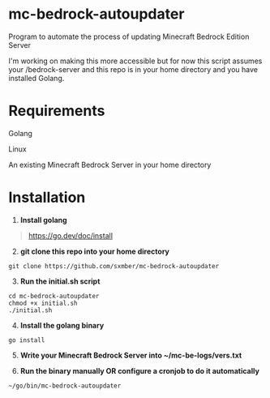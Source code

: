 # mc-bedrock-autoupdater
Program to automate the process of updating Minecraft Bedrock Edition Server

I'm working on making this more accessible but for now this script assumes your /bedrock-server and this repo is in your home directory and you have installed Golang.

# Requirements
Golang

Linux

An existing Minecraft Bedrock Server in your home directory

# Installation

  1. **Install golang**

  >https://go.dev/doc/install

  2. **git clone this repo into your home directory**

```console
git clone https://github.com/sxmber/mc-bedrock-autoupdater
```
  3. **Run the initial.sh script**

```console
cd mc-bedrock-autoupdater
chmod +x initial.sh
./initial.sh
```

  4. **Install the golang binary**

```console 
go install
```

  5. **Write your Minecraft Bedrock Server into ~/mc-be-logs/vers.txt**

6. **Run the binary manually OR configure a cronjob to do it automatically**

```console
~/go/bin/mc-bedrock-autoupdater


